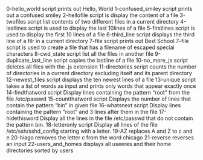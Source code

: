 0-hello_world script prints out Hello, World
1-confused_smiley script prints out a confused smiley
2-hellofile script is display the content of a file
3-twofiles script list contents of two different files in a current directory
 4-lastlines script is used to display the last 10lines of a file
5-firstlines script is used to display the first 10 lines of a file
6-third_line script displays the third line of a filr in a current directory
 7-file script prints out Best School
7-file script is used to create a file that has a filename of escaped special characters
8-cwd_state script list all the files in another file
9-duplicate_last_line script copies the lastline of a file
10-no_more_js script deletes all files with the .js extension
11-directories script counts the number of directories in a current directory excluding itself and its parent directory
12-newest_files script displays the ten newest lines of a file
13-unique script takes a list of words as input and prints only words that appear exactly once
14-findthatword script Display lines containing the pattern “root” from the file /etc/passwd
15-countthatword script Displays the number of lines that contain the pattern “bin” in given file
16-whatsnext script Display lines containing the pattern “root” and 3 lines after them in the file
17-hidethisword Display all the lines in the file /etc/passwd that do not contain the pattern bin.
18-letteronly script Display all lines of the file /etc/ssh/sshd_config starting with a letter.
19-AZ replaces A and Z to c and e
20-hiago removes the letter c from the word chicago
21-reverse reverses an input
22-users_and_homes displays all useeres and their home directories sorted by users

